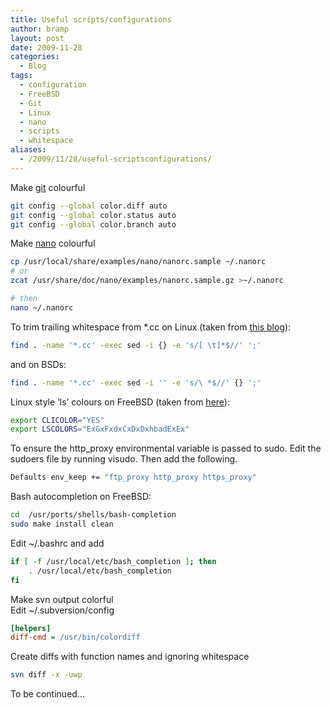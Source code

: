 ```yaml
---
title: Useful scripts/configurations
author: bramp
layout: post
date: 2009-11-28
categories:
  - Blog
tags:
  - configuration
  - FreeBSD
  - Git
  - Linux
  - nano
  - scripts
  - whitespace
aliases:
  - /2009/11/28/useful-scriptsconfigurations/
---
```

Make [git][1] colourful

```bash
git config --global color.diff auto
git config --global color.status auto
git config --global color.branch auto
```

Make [nano][2] colourful

```bash
cp /usr/local/share/examples/nano/nanorc.sample ~/.nanorc
# or
zcat /usr/share/doc/nano/examples/nanorc.sample.gz >~/.nanorc

# then
nano ~/.nanorc
```

To trim trailing whitespace from *.cc on Linux (taken from [this blog][3]):

```bash
find . -name '*.cc' -exec sed -i {} -e 's/[ \t]*$//' ';'
```

and on BSDs:

```bash
find . -name '*.cc' -exec sed -i '' -e 's/\ *$//' {} ';'
```

Linux style &#8216;ls&#8217; colours on FreeBSD (taken from [here][4]):

```bash
export CLICOLOR="YES"
export LSCOLORS="ExGxFxdxCxDxDxhbadExEx"
```

To ensure the http_proxy environmental variable is passed to sudo. Edit the sudoers file by running visudo. Then add the following.

```bash
Defaults env_keep += "ftp_proxy http_proxy https_proxy"
```

Bash autocompletion on FreeBSD:

```bash
cd  /usr/ports/shells/bash-completion
sudo make install clean
```

Edit ~/.bashrc and add

```bash
if [ -f /usr/local/etc/bash_completion ]; then
    . /usr/local/etc/bash_completion
fi
```

Make svn output colorful  
Edit ~/.subversion/config

```ini
[helpers]
diff-cmd = /usr/bin/colordiff
```

Create diffs with function names and ignoring whitespace

```bash
svn diff -x -uwp
```

To be continued&#8230;

 [1]: http://git-scm.com
 [2]: http://www.nano-editor.org/
 [3]: http://zebert.blogspot.com/2009/06/clean-up-trailing-whitespaces-in.html
 [4]: http://www.puresimplicity.net/~hemi/freebsd/misc.html
 